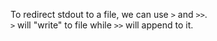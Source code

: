 To redirect stdout to a file, we can use ```>``` and ```>>```.    
```>``` will "write" to file while ```>>``` will append to it.
